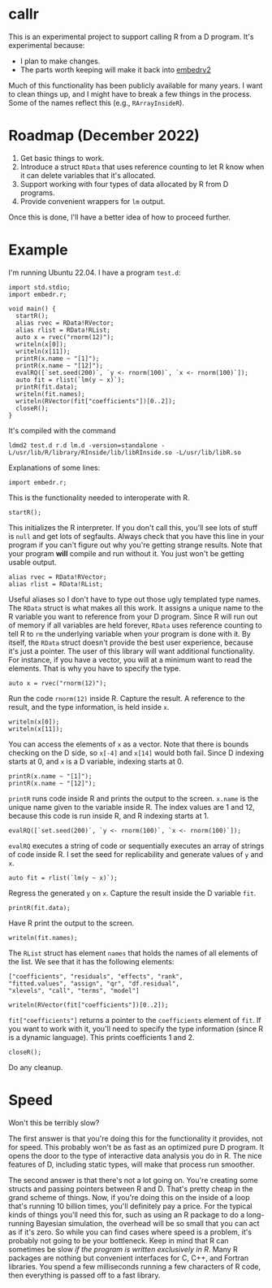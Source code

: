 # callr

This is an experimental project to support calling R from a D program. It's experimental because:

- I plan to make changes.
- The parts worth keeping will make it back into [embedrv2](https://github.com/bachmeil/embedrv2)

Much of this functionality has been publicly available for many years. I want to clean things up, and I might have to break a few things in the process. Some of the names reflect this (e.g., `RArrayInsideR`).

# Roadmap (December 2022)

1. Get basic things to work.
2. Introduce a struct `RData` that uses reference counting to let R know when it can delete variables that it's allocated.
3. Support working with four types of data allocated by R from D programs.
4. Provide convenient wrappers for `lm` output.

Once this is done, I'll have a better idea of how to proceed further.

# Example

I'm running Ubuntu 22.04. I have a program `test.d`:

```
import std.stdio;
import embedr.r;

void main() {
  startR();
  alias rvec = RData!RVector;
  alias rlist = RData!RList;
  auto x = rvec("rnorm(12)");
  writeln(x[0]);
  writeln(x[11]);
  printR(x.name ~ "[1]");
  printR(x.name ~ "[12]");
  evalRQ([`set.seed(200)`, `y <- rnorm(100)`, `x <- rnorm(100)`]);
  auto fit = rlist(`lm(y ~ x)`);
  printR(fit.data);
  writeln(fit.names);
  writeln(RVector(fit["coefficients"])[0..2]);
  closeR();
}
```

It's compiled with the command

```
ldmd2 test.d r.d lm.d -version=standalone -L/usr/lib/R/library/RInside/lib/libRInside.so -L/usr/lib/libR.so
```

Explanations of some lines:

```
import embedr.r;
```

This is the functionality needed to interoperate with R.

```
startR();
```

This initializes the R interpreter. If you don't call this, you'll see lots of stuff is `null` and get lots of segfaults. Always check that you have this line in your program if you can't figure out why you're getting strange results. Note that your program **will** compile and run without it. You just won't be getting usable output.

```
alias rvec = RData!RVector;
alias rlist = RData!RList;
```

Useful aliases so I don't have to type out those ugly templated type names. The `RData` struct is what makes all this work. It assigns a unique name to the R variable you want to reference from your D program. Since R will run out of memory if all variables are held forever, `RData` uses reference counting to tell R to `rm` the underlying variable when your program is done with it. By itself, the `RData` struct doesn't provide the best user experience, because it's just a pointer. The user of this library will want additional functionality. For instance, if you have a vector, you will at a minimum want to read the elements. That is why you have to specify the type.

```
auto x = rvec("rnorm(12)");
```

Run the code `rnorm(12)` inside R. Capture the result. A reference to the result, and the type information, is held inside `x`.

```
writeln(x[0]);
writeln(x[11]);
```

You can access the elements of `x` as a vector. Note that there is bounds checking on the D side, so `x[-4]` and `x[14]` would both fail. Since D indexing starts at 0, and `x` is a D variable, indexing starts at 0.

```
printR(x.name ~ "[1]");
printR(x.name ~ "[12]");
```

`printR` runs code inside R and prints the output to the screen. `x.name` is the unique name given to the variable inside R. The index values are 1 and 12, because this code is run inside R, and R indexing starts at 1.

```
evalRQ([`set.seed(200)`, `y <- rnorm(100)`, `x <- rnorm(100)`]);
```

`evalRQ` executes a string of code or sequentially executes an array of strings of code inside R. I set the seed for replicability and generate values of `y` and `x`.

```
auto fit = rlist(`lm(y ~ x)`);
```

Regress the generated `y` on `x`. Capture the result inside the D variable `fit`.

```
printR(fit.data);
```

Have R print the output to the screen.

```
writeln(fit.names);
```

The `RList` struct has element `names` that holds the names of all elements of the list. We see that it has the following elements:

```
["coefficients", "residuals", "effects", "rank", 
"fitted.values", "assign", "qr", "df.residual", 
"xlevels", "call", "terms", "model"]
```

```
writeln(RVector(fit["coefficients"])[0..2]);
```

`fit["coefficients"]` returns a pointer to the `coefficients` element of `fit`. If you want to work with it, you'll need to specify the type information (since R is a dynamic language). This prints coefficients 1 and 2.

```
closeR();
```

Do any cleanup.

# Speed

Won't this be terribly slow? 

The first answer is that you're doing this for the functionality it provides, not for speed. This probably won't be as fast as an optimized pure D program. It opens the door to the type of interactive data analysis you do in R. The nice features of D, including static types, will make that process run smoother.

The second answer is that there's not a lot going on. You're creating some structs and passing pointers between R and D. That's pretty cheap in the grand scheme of things. Now, if you're doing this on the inside of a loop that's running 10 billion times, you'll definitely pay a price. For the typical kinds of things you'll need this for, such as using an R package to do a long-running Bayesian simulation, the overhead will be so small that you can act as if it's zero. So while you can find cases where speed is a problem, it's probably not going to be your bottleneck. Keep in mind that R can sometimes be slow *if the program is written exclusively in R*. Many R packages are nothing but convenient interfaces for C, C++, and Fortran libraries. You spend a few milliseconds running a few characters of R code, then everything is passed off to a fast library.
